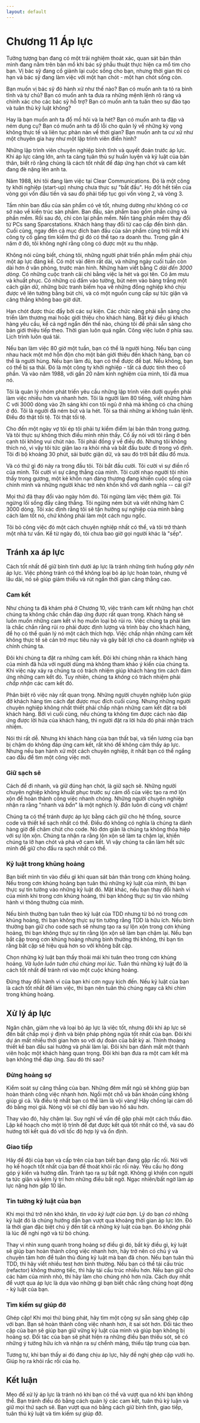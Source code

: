 ```yaml
---
layout: default
---
```


# Chương 11 Áp lực

Tưởng tượng bạn đang có một trải nghiệm thoát xác, quan sát bản thân mình đang nằm trên bàn mổ khi bác sỹ phẫu thuật thực hiện ca mổ tim cho bạn. Vị bác sỹ đang cố giành lại cuộc sống cho bạn, nhưng thời gian thì có hạn và bác sỹ đang làm việc với một hạn chót - một hạn chót sống còn.

Bạn muốn vị bác sỹ đó hành xử như thế nào? Bạn có muốn anh ta tỏ ra bình tĩnh và tự chủ? Bạn có muốn anh ta đưa ra những mệnh lệnh rõ ràng và chính xác cho các bác sỹ hỗ trợ? Bạn có muốn anh ta tuân theo sự đào tạo và tuân thủ kỷ luật không?

Hay là bạn muốn anh ta đổ mồ hôi và la hét? Bạn có muốn anh ta đập và ném dụng cụ? Bạn có muốn anh ta đổ lỗi cho quản lý về những kỳ vọng không thực tế và liên tục phàn nàn về thời gian? Bạn muốn anh ta cư xử như một chuyên gia hay như một lập trình viên điển hình?

Những lập trình viên chuyên nghiệp bình tĩnh và quyết đoán trước áp lực. Khi áp lực càng lớn, anh ta càng tuân thủ sự huấn luyện và kỷ luật của bản thân, biết rõ rằng chúng là cách tốt nhất để đáp ứng hạn chót và cam kết đang đè nặng lên anh ta.

Năm 1988, khi tôi đang làm việc tại Clear Communications. Đó là một công ty khởi nghiệp (start-up) nhưng chưa thực sự "bắt đầu". Họ đốt hết tiền của vòng gọi vốn đầu tiền và sau đó phải tiếp tục gọi vốn vòng 2, và vòng 3.

Tầm nhìn ban đầu của sản phẩm có vẻ tốt, nhưng dường như không có cơ sở nào về kiến trúc sản phẩm. Ban đầu, sản phẩm bao gồm phần cứng và phần mềm. Rồi sau đó, chỉ còn lại phần mềm. Nền tảng phần mềm thay đổi từ PCs sang Sparcstations. Khách hàng thay đổi từ cao cấp đến bình dân. Cuối cùng, ngay đến cả mục đích ban đầu của sản phẩm cũng trôi mất khi công ty cố gắng tìm kiếm thứ gì đó có thể tạo ra doanh thu. Trong gần 4 năm ở đó, tôi không nghĩ rằng công có được một xu thu nhập.

Không nói cũng biết, chúng tôi, những người phát triển phần mềm phải chịu một áp lực đáng kể. Có một vài đêm rất dài, và những ngày cuối tuần còn dài hơn ở văn phòng, trước màn hình. Những hàm viết bằng C _dài đến 3000 dòng_. Có những cuộc tranh cãi chỉ bằng việc la hét và gọi tên. Có âm mưu và khuất phục. Có những cú đấm vào tường, bút ném vào bảng trắng một cách giận dữ, những bức tranh biếm họa về những đồng nghiệp khó chịu được vẽ lên tường bằng bút chì, và có một nguồn cung cấp sự tức giận và căng thẳng không bao giờ dứt.

Hạn chót được thúc đẩy bởi các sự kiện. Các chức năng phải sẵn sàng cho triển lãm thương mai hoặc giới thiệu cho khách hàng. Bất kỳ điều gì khách hàng yêu cầu, kể cả ngớ ngẩn đến thế nào, chúng tôi đề phải sẵn sàng cho bản giới thiệu tiếp theo. Thời gian luôn quá ngắn. Công việc luôn ở phía sau. Lịch trình luôn quá tải.

Nếu bạn làm việc 80 giờ một tuần, bạn có thể là người hùng. Nếu bạn cùng nhau hack một mớ hỗn độn cho một bản giới thiệu đến khách hàng, bạn có thể là người hùng. Nếu bạn làm đủ, bạn có thể được đề bạt. Nếu không, bạn có thể bị sa thải. Đó là một công ty khởi nghiệp - tất cả được tính theo cổ phần. Và vào năm 1988, với gần 20 năm kinh nghiệm của mình, tôi đã mua nó.

Tôi là quản lý nhóm phát triển yêu cầu những lập trình viên dưới quyền phải làm việc nhiều hơn và nhanh hơn. Tôi là người làm 80 tiếng, viết những hàm C với 3000 dòng vào 2h sáng khi con tôi ngủ ở nhà mà không có cha chúng ở đó. Tôi là người đã ném bút và la hét. Tôi sa thải những ai không tuân lệnh. Điều đó thật tồi tệ. Tôi thật tồi tệ.

Cho đến một ngày vợ tôi ép tôi phải tự kiểm điểm lại bản thân trong gương. Và tôi thực sự không thích điều mình nhìn thấy. Cố ấy nói với tôi rằng ở bên cạnh tôi không vui chút nào. Tôi phải đồng ý về điều đó. Nhưng tôi không thích nó, vì vậy tôi tức giận lao ra khỏi nhà và bắt đầu bước đi trong vô định. Tôi đi bộ khoảng 30 phút, sải bước giận dữ, và sau đó trời bắt đầu đổ mưa.

Và có thứ gì đó nảy ra trong đầu tôi. Tôi bắt đầu cười. Tôi cười vì sự điền rồ của mình. Tôi cười vì sự căng thẳng của mình. Tôi cười nhạo người tôi nhìn thấy trong gương, một kẻ khốn nạn đáng thương đang khiến cuộc sống của chính mình và những người khác trở nên khốn khổ với danh nghĩa -- cái gì?

Mọi thứ đã thay đổi vào ngày hôm đó. Tôi ngừng làm việc thêm giờ. Tôi ngừng lối sống đầy căng thẳng. Tôi ngừng ném bút và viết những hàm C 3000 dòng. Tôi xác định rằng tôi sẽ tận hưởng sự nghiệp của mình bằng cách làm tốt nó, chứ không phải làm một cách ngu ngốc.

Tôi bỏ công việc đó một cách chuyên nghiệp nhất có thể, và tôi trở thành một nhà tư vấn. Kể từ ngày đó, tôi chưa bao giờ gọi người khác là "sếp".

## Tránh xa áp lực

Cách tốt nhất để giữ bình tĩnh dưới áp lực là tránh những tình huống _gây nên_ áp lực. Việc phòng tránh có thể không loại bỏ áp lực hoàn toàn, nhưng về lâu dài, nó sẽ giúp giảm thiểu và rút ngắn thời gian căng thẳng cao.

### Cam kết

Như chúng ta đã khám phá ở Chương 10, việc tránh cam kết những hạn chót chúng ta không chắc chắn đáp ứng được rất quan trọng. Khách hàng sẽ luôn muốn những cam kết vì họ muốn loại bỏ rủi ro. Việc chúng ta phải làm là chắc chắn rằng rủi ro phải được định lượng và trình bày cho khách hàng, để họ có thể quản lý nó một cách thích hợp. Việc chấp nhận những cam kết không thực tế sẽ cản trở mục tiêu này và gây bất lợi cho cả doanh nghiệp và chính chúng ta.

Đôi khi chúng ta đặt ra những cam kết. Đôi khi chúng nhận ra khách hàng của mình đã hứa với người dùng mà không tham khảo ý kiến của chúng ta. Khi việc này xảy ra chúng ta có trách nhiệm giúp khách hàng tìm cách đám ứng những cam kết đó. Tuy nhiên, chúng ta _không_ có trách nhiệm phải _chấp nhận_ các cam kết đó.

Phân biệt rõ việc này rất quan trọng. Những người chuyên nghiệp luôn giúp đỡ khách hàng tìm cách đạt được mục đích cuối cùng. Nhưng những người chuyên nghiệp không nhất thiết phải chấp nhận những cam kết đặt ra bởi khách hàng. Bởi vì cuối cùng, nếu chúng ta không tìm được cách nào đáp ứng được lời hứa của khách hàng, thì người đặt ra lời hứa đó phải nhận trách nhiệm.

Nói thì rất dễ. Nhưng khi khách hàng của bạn thất bại, và tiền lương của bạn bị chậm do không đáp ứng cam kết, rất khó để không cảm thấy áp lực. Nhưng nếu bạn hành xử một cách chuyên nghiệp, ít nhất bạn có thể ngẩng cao đầu để tìm một công việc mới.

### Giữ sạch sẽ

Cách để đi nhanh, và giữ đúng hạn chót, là giữ sạch sẽ. Những người chuyên nghiệp không khuất phục trước sự cám dỗ của việc tạo ra mớ lộn xộn để hoàn thành công việc nhanh chóng. Những người chuyên nghiệp nhận ra rằng "nhanh và _bẩn_" là một nghịch lý. _Bẩn_ luôn đi cùng với chậm!

Chúng ta có thể tránh được áp lực bằng cách giữ cho hệ thống, source code và thiết kế sạch nhất có thể. Điều đó không có nghĩa là chúng ta dành hàng giờ để chăm chút cho code. Nó đơn giản là chúng ta không thỏa hiệp với sự lộn xộn. Chúng ta nhận ra rằng lộn xộn sẽ làm ta chậm lại, khiến chúng ta lỡ hạn chót và phá vỡ cam kết. Vì vậy chúng ta cần làm hết sức mình để giữ cho đầu ra sạch nhất có thể.

### Kỷ luật trong khủng hoảng

Bạn biết mình tin vào điều gì khi quan sát bản thân trong cơn khủng hoảng. Nếu trong cơn khủng hoảng bạn tuân thủ những kỷ luật của mình, thì bạn thực sự tin tưởng vào những kỷ luật đó. Mặt khác, nếu bạn thay đổi hành vi của mình khi trong cơn khủng hoảng, thì bạn không thực sự tin vào những hành vi thông thường của mình.

Nếu bình thường bạn tuân theo kỷ luật của TDD nhưng từ bỏ nó trong cơn khủng hoảng, thì bạn không thực sự tin tưởng rằng TDD là hữu ích. Nếu bình thường bạn giữ cho code sạch sẽ nhưng tạo ra sự lộn xộn trong cơn khủng hoảng, thì bạn không thực sự tin rằng lộn xộn sẽ làm bạn chậm lại. Nếu bạn bắt cặp trong cơn khủng hoảng nhưng bình thường thì không, thì bạn tin rằng bắt cặp sẽ hiệu quả hơn so với không bắt cặp.

Chọn những kỷ luật bạn thấy thoải mái khi tuân theo trong cơn khủng hoảng. _Và luôn luôn tuân chủ chúng mọi lúc_. Tuân thủ những kỷ luật đó là cách tốt nhất để tránh rơi vào một cuộc khủng hoảng.

Đừng thay đổi hành vi của bạn khi cơn nguy kịch đến. Nếu kỷ luật của bạn là cách tốt nhất để làm việc, thì bạn nên tuân thủ chúng ngay cả khi chìm trong khủng hoảng.

## Xử lý áp lực

Ngăn chặn, giảm nhẹ và loại bỏ áp lực là việc tốt, nhưng đôi khi áp lực sẽ đến bất chấp mọi ý định và biện pháp phòng ngừa tốt nhất của bạn. Đôi khi dự án mất nhiều thời gian hơn so với dự đoán của bất kỳ ai. Thỉnh thoảng thiết kế ban đầu sai hướng và phải làm lại. Đôi khi bạn đánh mất một thành viên hoặc một khách hàng quan trọng. Đôi khi bạn đưa ra một cam kết mà bạn không thể đáp ứng. Sau đó thì sao?

### Đừng hoảng sợ

Kiểm soát sự căng thẳng của bạn. Những đêm mất ngủ sẽ không giúp bạn hoàn thành công việc nhanh hơn. Ngồi một chỗ và băn khoăn cũng không giúp gì cả. Và điều tệ nhất bạn có thể làm là vội vàng! Hãy chống lại cám dỗ đó bằng mọi giá. Nóng vội sẽ chỉ đẩy bạn vào hố sâu hơn.

Thay vào đó, hãy chậm lại. Suy nghĩ về vấn đề gặp phải một cách thấu đáo. Lập kế hoạch cho một lộ trình để đạt được kết quả tốt nhất có thể, và sau đó hướng tới kết quả đó với tốc độ hợp lý và ổn định.

### Giao tiếp

Hãy để đội của bạn và cấp trên của bạn biết bạn đang gặp rắc rối. Nói với họ kế hoạch tốt nhất của bạn để thoát khỏi rắc rối này. Yêu cầu họ đóng góp ý kiến và hướng dẫn. Tránh tạo ra sự bất ngờ. Không gì khiến con người ta tức giận và kém lý trí hơn những điều bất ngờ. Ngạc nhiên/bất ngờ làm áp lực nặng hơn gấp 10 lần.

### Tin tưởng kỷ luật của bạn

Khi mọi thứ trở nên khó khăn, _tin vào kỷ luật của bạn_. Lý do bạn _có_ những kỷ luật đó là chúng hướng dẫn bạn vượt qua khoảng thời gian áp lực lớn. Đó là thời gian đặc biệt chú ý đến tất cả những kỷ luật của bạn. Đó _không_ phải là lúc để nghi ngờ và từ bỏ chúng.

Thay vì nhìn xung quanh trong hoảng sợ điều gì đó, bất kỳ điều gì, kỷ luật sẽ giúp bạn hoàn thành công việc nhanh hơn, hãy trở nên có chủ ý và chuyên tâm hơn để tuân thủ đúng kỷ luật mà bạn đã chọn. Nếu bạn tuân thủ TDD, thì hãy viết nhiều test hơn bình thường. Nếu bạn có thể tái cấu trúc (refactor) không thương tiếc, thì hãy tái cấu trúc nhiều hơn. Nếu bạn giữ cho các hàm của mình nhỏ, thì hãy làm cho chúng nhỏ hơn nữa. Cách duy nhất để vượt qua áp lực là dựa vào những gì bạn biết chắc rằng chúng hoạt động - kỷ luật của bạn.

### Tìm kiếm sự giúp đỡ

Ghép cặp! Khi mọi thứ bùng phát, hãy tìm một cộng sự sẵn sàng ghép cặp với bạn. Bạn sẽ hoàn thành công việc nhanh hơn, ít sai sót hơn. Đối tác theo cặp của bạn sẽ giúp bạn giữ vững kỷ luật của mình và giúp bạn không bị hoảng sợ. Đối tác của bạn sẽ phát hiện ra những điều bạn thiếu sót, sẽ có những ý tưởng hữu ích và nhận ra sự chểnh mảng, thiếu tập trung của bạn.

Tương tự, khi bạn thấy ai đó đang chịu áp lực, hãy đề nghị ghép cặp vưới họ. Giúp họ ra khỏi rắc rối của họ.

## Kết luận

Mẹo để xử lý áp lực là tránh nó khi bạn có thể và vượt qua nó khi bạn không thể. Bạn tránh điều đó bằng cách quản lý các cam kết, tuân thủ kỷ luận và giữ mọi thứ sạch sẽ. Bạn vượt qua nó bằng cách giữ bình tĩnh, giao tiếp, tuân thủ kỷ luật và tìm kiếm sự giúp đỡ.